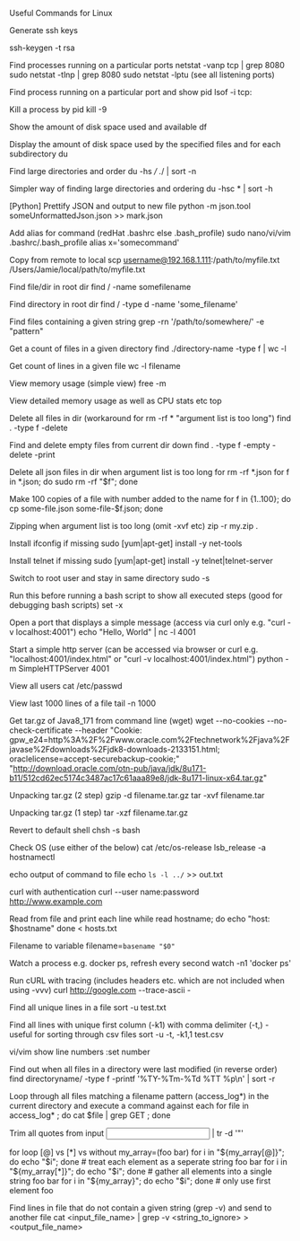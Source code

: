Useful Commands for Linux

Generate ssh keys

ssh-keygen -t rsa

Find processes running on a particular ports
netstat -vanp tcp | grep 8080
sudo netstat -tlnp | grep 8080
sudo netstat -lptu (see all listening ports)

Find process running on a particular port and show pid
lsof -i tcp:<port>

Kill a process by pid
kill -9 <pid>

Show the amount of disk space used and available
df

Display the amount of disk space used by the specified files and for each subdirectory
du

Find large directories and order
du -hs */ .*/ | sort -n

Simpler way of finding large directories and ordering
du -hsc * | sort -h

[Python] Prettify JSON and output to new file
python -m json.tool someUnformattedJson.json >> mark.json

Add alias for command (redHat .bashrc else .bash_profile)
sudo nano/vi/vim .bashrc/.bash_profile
alias x='somecommand'

Copy from remote to local
scp username@192.168.1.111:/path/to/myfile.txt /Users/Jamie/local/path/to/myfile.txt

Find file/dir in root dir
find / -name somefilename

Find directory in root dir
find / -type d -name 'some_filename'

Find files containing a given string
grep -rn '/path/to/somewhere/' -e "pattern"

Get a count of files in a given directory
find ./directory-name -type f | wc -l

Get count of lines in a given file
wc -l filename

View memory usage (simple view)
free -m

View detailed memory usage as well as CPU stats etc
top

Delete all files in dir (workaround for rm -rf * "argument list is too long")
find . -type f -delete

Find and delete empty files from current dir down
find . -type f -empty -delete -print

Delete all json files in dir when argument list is too long for rm -rf *.json
for f in *.json; do sudo rm -rf "$f"; done

Make 100 copies of a file with number added to the name
for f in {1..100}; do cp some-file.json some-file-$f.json; done

Zipping when argument list is too long (omit -xvf etc)
zip -r my.zip .

Install ifconfig if missing
sudo [yum|apt-get] install -y net-tools

Install telnet if missing
sudo [yum|apt-get] install -y telnet|telnet-server

Switch to root user and stay in same directory
sudo -s

Run this before running a bash script to show all executed steps (good for debugging bash scripts)
set -x

Open a port that displays a simple message (access via curl only e.g. "curl -v localhost:4001")
echo "Hello, World"  | nc -l 4001

Start a simple http server (can be accessed via browser or curl e.g. "localhost:4001/index.html" or "curl -v localhost:4001/index.html")
python -m SimpleHTTPServer 4001

View all users 
cat /etc/passwd

View last 1000 lines of a file
tail -n 1000 <filename>

Get tar.gz of Java8_171 from command line (wget)
wget --no-cookies --no-check-certificate --header "Cookie: gpw_e24=http%3A%2F%2Fwww.oracle.com%2Ftechnetwork%2Fjava%2Fjavase%2Fdownloads%2Fjdk8-downloads-2133151.html; oraclelicense=accept-securebackup-cookie;" "http://download.oracle.com/otn-pub/java/jdk/8u171-b11/512cd62ec5174c3487ac17c61aaa89e8/jdk-8u171-linux-x64.tar.gz"

Unpacking tar.gz (2 step)
gzip -d filename.tar.gz
tar -xvf filename.tar

Unpacking tar.gz (1 step)
tar -xzf filename.tar.gz

Revert to default shell
chsh -s bash

Check OS (use either of the below)
cat /etc/os-release
lsb_release -a
hostnamectl

echo output of command to file
echo `ls -l ../` >> out.txt

curl with authentication
curl --user name:password http://www.example.com

Read from file and print each line
while read hostname; do
  echo "host: $hostname"
done < hosts.txt

Filename to variable
filename=`basename "$0"`

Watch a process e.g. docker ps, refresh every second
watch -n1 'docker ps'

Run cURL with tracing (includes headers etc. which are not included when using -vvv)
curl http://google.com --trace-ascii -

Find all unique lines in a file
sort -u test.txt

Find all lines with unique first column (-k1) with comma delimiter (-t,) - useful for sorting through csv files
sort -u -t, -k1,1 test.csv

vi/vim show line numbers
:set number

Find out when all files in a directory were last modified (in reverse order)
find directoryname/ -type f -printf '%TY-%Tm-%Td %TT %p\n' | sort -r

Loop through all files matching a filename pattern (access_log*) in the current directory and execute a command against each
for file in access_log* ; do cat $file | grep GET ; done

Trim all quotes from input
<input> | tr -d '"'

for loop [@] vs [*] vs without
my_array=(foo bar)
for i in "${my_array[@]}"; do echo "$i"; done # treat each element as a seperate string
foo
bar
for i in "${my_array[*]}"; do echo "$i"; done # gather all elements into a single string
foo bar
for i in "${my_array}"; do echo "$i"; done # only use first element
foo

Find lines in file that do not contain a given string (grep -v) and send to another file
cat <input_file_name> | grep -v <string_to_ignore> > <output_file_name>



